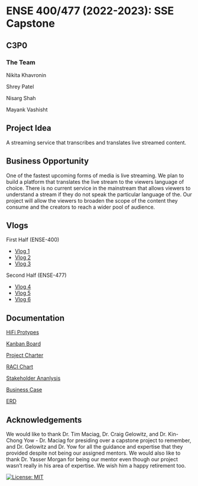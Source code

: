 # ENSE 400/477 (2022-2023): SSE Capstone
## C3P0
### The Team
Nikita Khavronin

Shrey Patel

Nisarg Shah

Mayank Vashisht

## Project Idea
A streaming service that transcribes and translates live streamed content.

## Business Opportunity
One of the fastest upcoming forms of media is live streaming. We plan to build a platform that translates the live stream to the viewers language of choice. There is no current service in the mainstream that allows viewers to understand a stream if they do not speak the particular language of the. Our project will allow the viewers to broaden the scope of the content they consume and the creators to reach a wider pool of audience.

## Vlogs
First Half (ENSE-400)
- [Vlog 1](https://www.youtube.com/watch?v=ySCMK_X2kSI)
- [Vlog 2](https://www.youtube.com/watch?v=exxFPSQBN8A)
- [Vlog 3](https://www.youtube.com/watch?v=YQZZ8GMOSbo)

Second Half (ENSE-477)
- [Vlog 4](https://www.youtube.com/watch?v=cDf5_acQg-8)
- [Vlog 5](https://www.youtube.com/watch?v=57lo3tUD2xU)
- [Vlog 6](https://www.youtube.com/watch?v=Z3nGbpXTjcM)

## Documentation
[HiFi Protypes](https://www.figma.com/file/01h4M9gR5Kma55OKt6IKR8/Main-flow?node-id=0%3A1&t=bBKFmBpPIo1h74DP-1)

[Kanban Board](https://trello.com/invite/b/tKye6Y4b/937651087bfdb46f3234beac003e7a32/kanban-template)

[Project Charter](https://github.com/khavrks/Capstone_R2D2_reunited/blob/main/Documentation/R2D2's%20Project%20Charter.docx)

[RACI Chart](https://github.com/khavrks/Capstone_R2D2_reunited/blob/main/Documentation/R2D2's%20RACI%20Chart%20(Updated).docx)

[Stakeholder Ananlysis](https://github.com/khavrks/Capstone_R2D2_reunited/blob/main/Documentation/R2D2's%20Stakeholder%20Analysis.docx)

[Business Case](https://github.com/khavrks/Capstone_R2D2_reunited/blob/main/Documentation/R2D2s%20Reunited's%20Business%20Case.docx)

[ERD](https://github.com/R2D2-reunited/Capstone_R2D2_GOAT-s/blob/main/Documentation/ERD%20Updated%201.pdf)

## Acknowledgements
We would like to thank Dr. Tim Maciag, Dr. Craig Gelowitz, and Dr. Kin-Chong Yow - Dr. Maciag for presiding over a capstone project to remember, and Dr. Gelowitz and Dr. Yow for all the guidance and expertise that they provided despite not being our assigned mentors. We would also like to thank Dr. Yasser Morgan for being our mentor even though our project wasn’t really in his area of expertise. We wish him a happy retirement too.

[![License: MIT](https://img.shields.io/badge/License-MIT-yellow.svg)](https://opensource.org/licenses/MIT)
